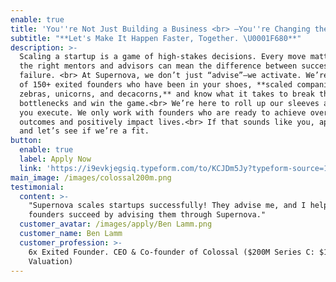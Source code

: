 ```yaml
---
enable: true
title: 'You''re Not Just Building a Business <br> —You''re Changing the World.  '
subtitle: "**Let's Make It Happen Faster, Together. \U0001F680**"
description: >-
  Scaling a startup is a game of high-stakes decisions. Every move matters, and
  the right mentors and advisors can mean the difference between success and
  failure. <br> At Supernova, we don’t just “advise”—we activate. We’re a team
  of 150+ exited founders who have been in your shoes, **scaled companies to
  zebras, unicorns, and decacorns,** and know what it takes to break through
  bottlenecks and win the game.<br> We’re here to roll up our sleeves and help
  you execute. We only work with founders who are ready to achieve oversized
  outcomes and positively impact lives.<br> If that sounds like you, apply now,
  and let’s see if we’re a fit.
button:
  enable: true
  label: Apply Now
  link: 'https://i9evkjegsiq.typeform.com/to/KCJDm5Jy?typeform-source=1supernova.com'
main_image: /images/colossal200m.png
testimonial:
  content: >-
    "Supernova scales startups successfully! They advise me, and I help other
    founders succeed by advising them through Supernova."
  customer_avatar: /images/apply/Ben Lamm.png
  customer_name: Ben Lamm
  customer_profession: >-
    6x Exited Founder. CEO & Co-founder of Colossal ($200M Series C: $10B
    Valuation)
---
```


